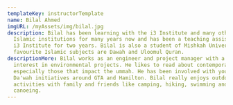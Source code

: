 ```yaml
---
templateKey: instructorTemplate
name: Bilal Ahmed
imgURL: /myAssets/img/bilal.jpg
description: Bilal has been learning with the i3 Institute and many other
  Islamic institutions for many years now and has been a teaching assistant at
  i3 Institute for two years. Bilal is also a student of Mishkah University. His
  favourite Islamic subjects are Dawah and Uloomul Quran.
descriptionMore: Bilal works as an engineer and project manager with a special
  interest in environmental projects. He likes to read about contemporary issues
  especially those that impact the ummah. He has been involved with youth and
  Da'wah initiatives around GTA and Hamilton. Bilal really enjoys outdoor
  activities with family and friends like camping, hiking, swimming and
  canoeing.
---
```

